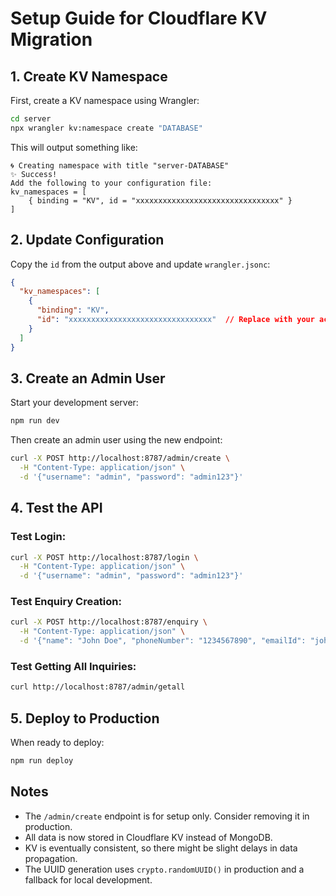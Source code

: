 # Setup Guide for Cloudflare KV Migration

## 1. Create KV Namespace

First, create a KV namespace using Wrangler:

```bash
cd server
npx wrangler kv:namespace create "DATABASE"
```

This will output something like:
```
🌀 Creating namespace with title "server-DATABASE"
✨ Success!
Add the following to your configuration file:
kv_namespaces = [
	{ binding = "KV", id = "xxxxxxxxxxxxxxxxxxxxxxxxxxxxxxxx" }
]
```

## 2. Update Configuration

Copy the `id` from the output above and update `wrangler.jsonc`:

```json
{
  "kv_namespaces": [
    {
      "binding": "KV",
      "id": "xxxxxxxxxxxxxxxxxxxxxxxxxxxxxxxx"  // Replace with your actual ID
    }
  ]
}
```

## 3. Create an Admin User

Start your development server:
```bash
npm run dev
```

Then create an admin user using the new endpoint:
```bash
curl -X POST http://localhost:8787/admin/create \
  -H "Content-Type: application/json" \
  -d '{"username": "admin", "password": "admin123"}'
```

## 4. Test the API

### Test Login:
```bash
curl -X POST http://localhost:8787/login \
  -H "Content-Type: application/json" \
  -d '{"username": "admin", "password": "admin123"}'
```

### Test Enquiry Creation:
```bash
curl -X POST http://localhost:8787/enquiry \
  -H "Content-Type: application/json" \
  -d '{"name": "John Doe", "phoneNumber": "1234567890", "emailId": "john@example.com", "subject": "Course Enquiry"}'
```

### Test Getting All Inquiries:
```bash
curl http://localhost:8787/admin/getall
```

## 5. Deploy to Production

When ready to deploy:
```bash
npm run deploy
```

## Notes

- The `/admin/create` endpoint is for setup only. Consider removing it in production.
- All data is now stored in Cloudflare KV instead of MongoDB.
- KV is eventually consistent, so there might be slight delays in data propagation.
- The UUID generation uses `crypto.randomUUID()` in production and a fallback for local development. 
